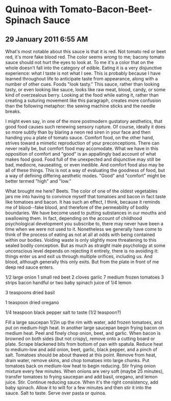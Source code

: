 # Quinoa with Tomato-Bacon-Beet-Spinach Sauce
## 29 January 2011 6:55 AM

What's most notable about this sauce is that it is red. Not tomato red or beet red, it's more fake blood red. The color seems _wrong_ to me; bacony tomato sauce should not hurt the eyes to look at. To me it's a color that on the whole doesn't fall into the category of edible. Eating it is a very disjunctive experience: what I taste is not what I see. This is probably because I have learned throughout life to anticipate taste from appearance, along with a number of other cues. Foods "look tasty." This sauce, rather than looking tasty, or even looking like sauce, looks like raw meat, blood, candy, or some kind of overzealous berry. Looking at the food while eating it, rather than creating a suturing movement like this paragraph, creates more confusion than the following metaphor: the sewing machine sticks and the needle breaks.

I might even say, in one of the more postmodern gustatory aesthetics, that good food causes such renewing sensory rupture. Of course, ideally it does so more subtly than by blaring a neon red siren in your face and then handing you a plate of tomato sauce. Comfort food, on the other hand, strives toward a mimetic reproduction of your preconceptions. There can never really be, but comfort food may accomodate. What we have in this opposition of comfort and "good" is an appallingly bad account of what makes food good. Food full of the unexpected and disjunctive may still be bad, mediocre, nauseating, or even inedible. And comfort food also may be all of these things. This is not a way of evaluating the goodness of food, but a way of defining differing aesthetic modes. "Good" and "comfort" might be better termed "high" and "low."

What brought me here? Beets. The color of one of the oldest vegetables jars me into having to convince myself that tomatoes and bacon in fact taste like tomatoes and bacon. It has such an effect, I think, because it reminds me of blood--fake blood, and therefore of the permeability of bodily boundaries. We have become used to putting substances in our mouths and swallowing them. In fact, depending on the account of childhood psychological development you subscribe to, there may never have been a time when we were not used to it. Nonetheless we generally have come to think of the process of eating as not at all at odds with being contained within our bodies. Voiding waste is only slightly more threatening to this sealed bodily conception. But as much as straight male psychology at some unconscious level depends on rejecting it entirely, there is no avoiding it: things enter us and exit us through multiple orifices, including us. And blood, although generally this only exits. But from the plate in front of me deep red sauce enters.



1/2 large onion
1 small red beet
2 cloves garlic
7 medium frozen tomatoes
3 strips bacon
handful or two baby spinach
juice of 1/4 lemon


3 teaspoons dried basil

1 teaspoon dried oregano

1/4 teaspoon black pepper
salt to taste (1/2 teaspoon?)



Fill a large saucepan 1/2in up the rim with water, add frozen tomatoes, and put on medium-high heat. In another large saucepan begin frying bacon on medium heat. Peel and finely chop onion, beet, and garlic. When bacon is browned on both sides (but not crispy), remove onto a cutting board or plate. Scrape blackened bits from bottom of pan with spatula. Reduce heat to medium-low and add onion, beet, garlic, black pepper, and a pinch of salt. Tomatoes should be about thawed at this point. Remove from heat, drain water, remove skins, and chop tomatoes into large chunks. Put tomatoes back on medium-low heat to begin reducing. Stir frying onion mixture every few minutes. When onions are very soft (maybe 25 minutes), transfer tomatoes to frying saucepan and add basil, oregano, and lemon juice. Stir. Continue reducing sauce. When it's the right consistency, add baby spinach. Allow it to wilt for a few minutes and then stir it into the sauce. Salt to taste. Serve over pasta or quinoa.